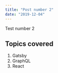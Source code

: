 ```yaml
---
title: "Post number 2"
date: "2019-12-04"
---
```


Test number 2

## Topics covered

1. Gatsby
2. GraphQL
3. React